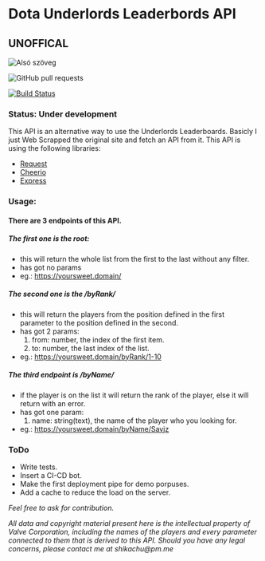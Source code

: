 # Dota Underlords Leaderbords API
## UNOFFICAL

![Alsó szöveg](https://david-dm.org/Shikachuu/UnderlordsLeaderboardsAPI.svg)

![GitHub pull requests](https://img.shields.io/github/issues-pr/Shikachuu/UnderlordsLeaderboardsAPI.svg)

[![Build Status](https://travis-ci.com/Shikachuu/UnderlordsLeaderboardsAPI.svg?branch=master)](https://travis-ci.com/Shikachuu/UnderlordsLeaderboardsAPI)

### Status: Under development
This API is an alternative way to use the Underlords Leaderboards. Basicly I just Web Scrapped the original site and fetch an API from it.
This API is using the following libraries:
- [Request](https://github.com/request/request)
- [Cheerio](https://github.com/cheeriojs/cheerio)
- [Express](https://github.com/expressjs/express/)

### Usage:

#### There are 3 endpoints of this API.

##### The first one is the root:
- this will return the whole list from the first to the last without any filter.
- has got no params
- eg.: https://yoursweet.domain/

##### The second one is the /byRank/
- this will return the players from the position defined in the first parameter to the position defined in the second.
- has got 2 params:
    1. from: number, the index of the first item.
    2. to: number, the last index of the list.
- eg.: https://yoursweet.domain/byRank/1-10

##### The third endpoint is /byName/
- if the player is on the list it will return the rank of the player, else it will return with an error.
- has got one param:
    1. name: string(text), the name of the player who you looking for. 
- eg.: https://yoursweet.domain/byName/Savjz

### ToDo
- Write tests.
- Insert a CI-CD bot.
- Make the first deployment pipe for demo porpuses.
- Add a cache to reduce the load on the server.

*Feel free to ask for contribution.*

_All data and copyright material present here is the intellectual property of Valve Corporation, including the names of the players and every parameter connected to them that is derived to this API. Should you have any legal concerns, please contact me at shikachu@pm.me_

